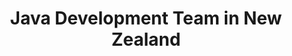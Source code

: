 ---
title: Java Development Team in New Zealand
permalink: /landings/locations/new-zealand/developer/java
technology: Java
location: New Zealand
---